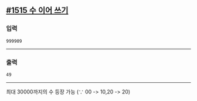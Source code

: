 [#1515 수 이어 쓰기](https://www.acmicpc.net/problem/1515)
---

### 입력
```
999909
```

---

### 출력
```
49
```

---

최대 30000까지의 수 등장 가능
(∵ 00 -> 10,20 -> 20)
